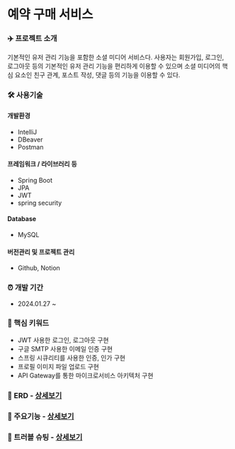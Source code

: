 # 예약 구매 서비스
### ✈️ 프로젝트 소개
기본적인 유저 관리 기능을 포함한 소셜 미디어 서비스다. 사용자는 회원가입, 로그인, 로그아웃 등의 기본적인 유저 관리 기능을 편리하게 이용할 수 있으며 소셜 미디어의 핵심 요소인 친구 관계, 포스트 작성, 댓글 등의 기능을 이용할 수 있다. <br>

### 🛠 사용기술

#### 개발환경
- IntelliJ
- DBeaver
- Postman
  
#### 프레임워크 / 라이브러리 등
- Spring Boot
- JPA
- JWT
- spring security

#### Database
- MySQL

#### 버전관리 및 프로젝트 관리
- Github, Notion

### ⏰ 개발 기간
- 2024.01.27 ~ 

### 🔎 핵심 키워드
- JWT 사용한 로그인, 로그아웃 구현
- 구글 SMTP 사용한 이메일 인증 구현
- 스프링 시큐리티를 사용한 인증, 인가 구현
- 프로필 이미지 파일 업로드 구현
- API Gateway를 통한 마이크로서비스 아키텍처 구현

### 📌 ERD - [상세보기](https://github.com/kgm7642/pre-order-project/wiki/ERD)
### 📌 주요기능 - [상세보기](https://github.com/kgm7642/pre-order-project/wiki/프로젝트-주요-기능)
### 📌 트러블 슈팅 - [상세보기](https://blog.naver.com/kgm7642/223332738379)
